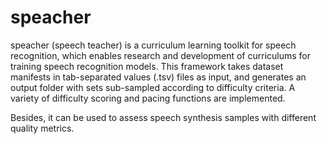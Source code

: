 # speacher
speacher (speech teacher) is a curriculum learning toolkit for speech recognition, which enables research and development of curriculums for training speech recognition models. This framework takes dataset manifests in tab-separated values (.tsv) files as input, and generates an output folder with sets sub-sampled according to difficulty criteria. A variety of difficulty scoring and pacing functions are implemented.

Besides, it can be used to assess speech synthesis samples with different quality metrics.
